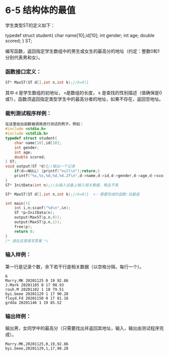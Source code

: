 # 6-5 结构体的最值

学生类型ST的定义如下：

typedef struct student{
    char name[10],id[10];
    int gender;
    int age;
    double scored;
} ST;

编写函数，返回指定学生数组中的男生或女生的最高分的地址（约定：整数0和1分别代表男和女）。

### 函数接口定义：
```c
ST* MaxST(ST d[],int n,int k);//k=0|1
```
其中 `d` 是学生数组的初地址， `n`是数组的长度， `k` 是查找的性别描述（值确保是0或1），函数须返回指定类型学生中的最高分者的地址，如果不存在，返回空地址。

### 裁判测试程序样例：
```c
在这里给出函数被调用进行测试的例子。例如：
#include <stdio.h>
#include <stdlib.h>
typedef struct student{
    char name[10],id[10];
    int gender;
    int age;
    double scored;
} ST;
void output(ST *d){//输出一个记录
	if(d==NULL) {printf("null\n");return;}
	printf("%s,%s,%d,%d,%4.2f\n",d->name,d->id,d->gender,d->age,d->scored);
}
ST* InitData(int n);//从输入设备上输入相关数据，略去不表

ST* MaxST(ST d[],int n,int k);//k=0|1  <--需要完成的函数:找最值

int main(){
	int i,n;scanf("%d\n",&n);
	ST *p=InitData(n);
	output(MaxST(p,n,0));	
	output(MaxST(p,n,1));
	free(p);
	return 0;
}
/* 请在这里填写答案 */
```

### 输入样例：
第一行是记录个数，余下若干行是相关数据（以空格分隔，每行一个）。
```in
6
Marry.MK 20201125 0 19 92.86
J.Mark 20201185 0 17 90.93
rouh.M 20201102 1 18 79.51
byi.beee 20201129 1 17 90.28
floyd.Fd 20201150 0 17 81.16
grdda 20201146 1 19 85.52
```
### 输出样例：
输出男，女同学中的最高分（只需要找出并返回其地址，输入，输出由测试程序完成）。
```out
Marry.MK,20201125,0,19,92.86
byi.beee,20201129,1,17,90.28
```
